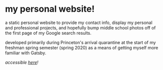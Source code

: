# my personal website!

a static personal website to provide my contact info, display my personal and professional projects, and hopefully bump middle school photos off of the first page of my Google search results.

developed primarily during Princeton's arrival quarantine at the start of my freshman spring semester (spring 2020) as a means of getting myself more familiar with Gatsby.

*accessible [here](https://lfesp.netlify.app/)!*

